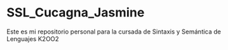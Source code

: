 # SSL_Cucagna_Jasmine
Este es mi repositorio personal para la cursada de Sintaxis y Semántica de Lenguajes K2OO2
